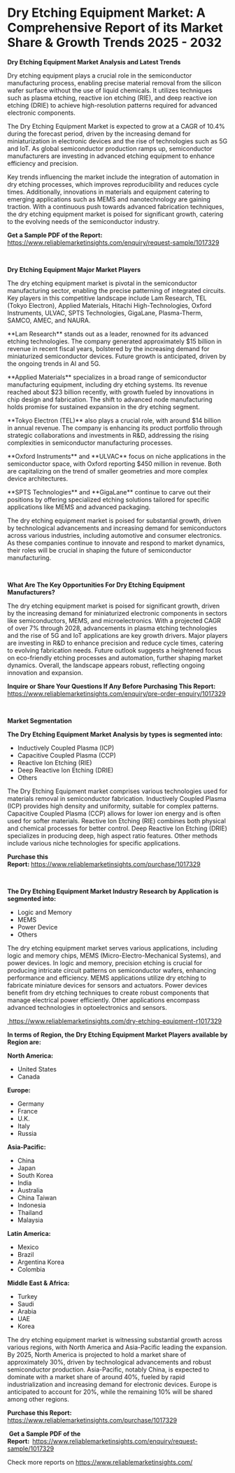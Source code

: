 <p><h1>Dry Etching Equipment Market: A Comprehensive Report of its Market Share & Growth Trends 2025 - 2032</h1></p><p><strong>Dry Etching Equipment Market Analysis and Latest Trends</strong></p>
<p><p>Dry etching equipment plays a crucial role in the semiconductor manufacturing process, enabling precise material removal from the silicon wafer surface without the use of liquid chemicals. It utilizes techniques such as plasma etching, reactive ion etching (RIE), and deep reactive ion etching (DRIE) to achieve high-resolution patterns required for advanced electronic components. </p><p>The Dry Etching Equipment Market is expected to grow at a CAGR of 10.4% during the forecast period, driven by the increasing demand for miniaturization in electronic devices and the rise of technologies such as 5G and IoT. As global semiconductor production ramps up, semiconductor manufacturers are investing in advanced etching equipment to enhance efficiency and precision. </p><p>Key trends influencing the market include the integration of automation in dry etching processes, which improves reproducibility and reduces cycle times. Additionally, innovations in materials and equipment catering to emerging applications such as MEMS and nanotechnology are gaining traction. With a continuous push towards advanced fabrication techniques, the dry etching equipment market is poised for significant growth, catering to the evolving needs of the semiconductor industry.</p></p>
<p><strong>Get a Sample PDF of the Report:&nbsp;</strong> <a href="https://www.reliablemarketinsights.com/enquiry/request-sample/1017329?utm_campaign=1835&utm_medium=2&utm_source=Github&utm_content=ia&utm_term=11022025&utm_id=dry-etching-equipment">https://www.reliablemarketinsights.com/enquiry/request-sample/1017329</a></p>
<p>&nbsp;</p>
<p><strong>Dry Etching Equipment Major Market Players</strong></p>
<p><p>The dry etching equipment market is pivotal in the semiconductor manufacturing sector, enabling the precise patterning of integrated circuits. Key players in this competitive landscape include Lam Research, TEL (Tokyo Electron), Applied Materials, Hitachi High-Technologies, Oxford Instruments, ULVAC, SPTS Technologies, GigaLane, Plasma-Therm, SAMCO, AMEC, and NAURA.</p><p>**Lam Research** stands out as a leader, renowned for its advanced etching technologies. The company generated approximately $15 billion in revenue in recent fiscal years, bolstered by the increasing demand for miniaturized semiconductor devices. Future growth is anticipated, driven by the ongoing trends in AI and 5G.</p><p>**Applied Materials** specializes in a broad range of semiconductor manufacturing equipment, including dry etching systems. Its revenue reached about $23 billion recently, with growth fueled by innovations in chip design and fabrication. The shift to advanced node manufacturing holds promise for sustained expansion in the dry etching segment.</p><p>**Tokyo Electron (TEL)** also plays a crucial role, with around $14 billion in annual revenue. The company is enhancing its product portfolio through strategic collaborations and investments in R&D, addressing the rising complexities in semiconductor manufacturing processes.</p><p>**Oxford Instruments** and **ULVAC** focus on niche applications in the semiconductor space, with Oxford reporting $450 million in revenue. Both are capitalizing on the trend of smaller geometries and more complex device architectures.</p><p>**SPTS Technologies** and **GigaLane** continue to carve out their positions by offering specialized etching solutions tailored for specific applications like MEMS and advanced packaging.</p><p>The dry etching equipment market is poised for substantial growth, driven by technological advancements and increasing demand for semiconductors across various industries, including automotive and consumer electronics. As these companies continue to innovate and respond to market dynamics, their roles will be crucial in shaping the future of semiconductor manufacturing.</p></p>
<p>&nbsp;</p>
<p><strong>What Are The Key Opportunities For Dry Etching Equipment Manufacturers?</strong></p>
<p><p>The dry etching equipment market is poised for significant growth, driven by the increasing demand for miniaturized electronic components in sectors like semiconductors, MEMS, and microelectronics. With a projected CAGR of over 7% through 2028, advancements in plasma etching technologies and the rise of 5G and IoT applications are key growth drivers. Major players are investing in R&D to enhance precision and reduce cycle times, catering to evolving fabrication needs. Future outlook suggests a heightened focus on eco-friendly etching processes and automation, further shaping market dynamics. Overall, the landscape appears robust, reflecting ongoing innovation and expansion.</p></p>
<p><strong>Inquire or Share Your Questions If Any Before Purchasing This Report:</strong> <a href="https://www.reliablemarketinsights.com/enquiry/pre-order-enquiry/1017329?utm_campaign=1835&utm_medium=2&utm_source=Github&utm_content=ia&utm_term=11022025&utm_id=dry-etching-equipment">https://www.reliablemarketinsights.com/enquiry/pre-order-enquiry/1017329</a></p>
<p>&nbsp;</p>
<p><strong>Market Segmentation</strong></p>
<p><strong>The Dry Etching Equipment Market Analysis by types is segmented into:</strong></p>
<p><ul><li>Inductively Coupled Plasma (ICP)</li><li>Capacitive Coupled Plasma (CCP)</li><li>Reactive Ion Etching (RIE)</li><li>Deep Reactive Ion Etching (DRIE)</li><li>Others</li></ul></p>
<p><p>The Dry Etching Equipment market comprises various technologies used for materials removal in semiconductor fabrication. Inductively Coupled Plasma (ICP) provides high density and uniformity, suitable for complex patterns. Capacitive Coupled Plasma (CCP) allows for lower ion energy and is often used for softer materials. Reactive Ion Etching (RIE) combines both physical and chemical processes for better control. Deep Reactive Ion Etching (DRIE) specializes in producing deep, high aspect ratio features. Other methods include various niche technologies for specific applications.</p></p>
<p><strong>Purchase this Report:&nbsp;</strong><a href="https://www.reliablemarketinsights.com/purchase/1017329?utm_campaign=1835&utm_medium=2&utm_source=Github&utm_content=ia&utm_term=11022025&utm_id=dry-etching-equipment">https://www.reliablemarketinsights.com/purchase/1017329</a></p>
<p>&nbsp;</p>
<p><strong>The Dry Etching Equipment Market Industry Research by Application is segmented into:</strong></p>
<p><ul><li>Logic and Memory</li><li>MEMS</li><li>Power Device</li><li>Others</li></ul></p>
<p><p>The dry etching equipment market serves various applications, including logic and memory chips, MEMS (Micro-Electro-Mechanical Systems), and power devices. In logic and memory, precision etching is crucial for producing intricate circuit patterns on semiconductor wafers, enhancing performance and efficiency. MEMS applications utilize dry etching to fabricate miniature devices for sensors and actuators. Power devices benefit from dry etching techniques to create robust components that manage electrical power efficiently. Other applications encompass advanced technologies in optoelectronics and sensors.</p></p>
<p><a href="https://www.reliablemarketinsights.com/dry-etching-equipment-r1017329?utm_campaign=1835&utm_medium=2&utm_source=Github&utm_content=ia&utm_term=11022025&utm_id=dry-etching-equipment">&nbsp;https://www.reliablemarketinsights.com/dry-etching-equipment-r1017329</a></p>
<p><strong>In terms of Region, the Dry Etching Equipment Market Players available by Region are:</strong></p>
<p>
    <p> <strong> North America: </strong>
        <ul>
            <li>United States</li>
            <li>Canada</li>
        </ul>
        </p> 
    <p> <strong> Europe: </strong>
        <ul>
            <li>Germany</li>
            <li>France</li>
            <li>U.K.</li>
            <li>Italy</li>
            <li>Russia</li>
        </ul>
        </p> 
    <p> <strong> Asia-Pacific: </strong>
        <ul>
            <li>China</li>
            <li>Japan</li>
            <li>South Korea</li>
            <li>India</li>
            <li>Australia</li>
            <li>China Taiwan</li>
            <li>Indonesia</li>
            <li>Thailand</li>
            <li>Malaysia</li>
        </ul>
        </p> 
    <p> <strong> Latin America: </strong>
        <ul>
            <li>Mexico</li>
            <li>Brazil</li>
            <li>Argentina Korea</li>
            <li>Colombia</li>
        </ul>
        </p> 
    <p> <strong> Middle East & Africa: </strong>
        <ul>
            <li>Turkey</li>
            <li>Saudi</li>
            <li>Arabia</li>
            <li>UAE</li>
            <li>Korea</li>
        </ul>
    </p>
    </p>
<p><p>The dry etching equipment market is witnessing substantial growth across various regions, with North America and Asia-Pacific leading the expansion. By 2025, North America is projected to hold a market share of approximately 30%, driven by technological advancements and robust semiconductor production. Asia-Pacific, notably China, is expected to dominate with a market share of around 40%, fueled by rapid industrialization and increasing demand for electronic devices. Europe is anticipated to account for 20%, while the remaining 10% will be shared among other regions.</p></p>
<p><strong>Purchase this Report: </strong><a href="https://www.reliablemarketinsights.com/purchase/1017329?utm_campaign=1835&utm_medium=2&utm_source=Github&utm_content=ia&utm_term=11022025&utm_id=dry-etching-equipment">https://www.reliablemarketinsights.com/purchase/1017329</a></p>
<p>&nbsp;<strong>Get a Sample PDF of the Report:&nbsp;&nbsp;</strong><a href="https://www.reliablemarketinsights.com/enquiry/request-sample/1017329?utm_campaign=1835&utm_medium=2&utm_source=Github&utm_content=ia&utm_term=11022025&utm_id=dry-etching-equipment">https://www.reliablemarketinsights.com/enquiry/request-sample/1017329</a></p>
<p><strong></strong></p>
<p>Check more reports on <a href="https://www.reliablemarketinsights.com/?utm_campaign=1835&utm_medium=2&utm_source=Github&utm_content=ia&utm_term=11022025&utm_id=dry-etching-equipment">https://www.reliablemarketinsights.com/</a></p>